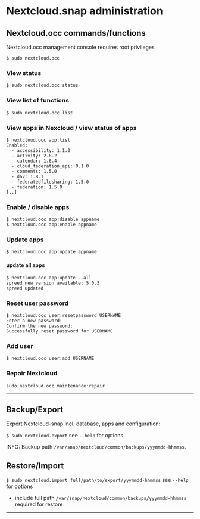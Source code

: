 # Nextcloud.snap administration

## Nextcloud.occ commands/functions

Nextcloud.occ management console requires root privileges

```
$ sudo nextcloud.occ
```

### View status
```
$ sudo nextcloud.occ status
```

### View list of functions 
```
$ sudo nextcloud.occ list
```

### View apps in Nexcloud / view status of apps

```
$ nextcloud.occ app:list
Enabled:
  - accessibility: 1.1.0
  - activity: 2.8.2
  - calendar: 1.6.4
  - cloud_federation_api: 0.1.0
  - comments: 1.5.0
  - dav: 1.8.1
  - federatedfilesharing: 1.5.0
  - federation: 1.5.0
[..]
```

### Enable / disable apps

```
$ nextcloud.occ app:disable appname
$ nextcloud.occ app:enable appname
```

### Update apps

```
$ nextcloud.occ app:update appname
```

#### update all apps

```
$ nextcloud.occ app:update --all
spreed new version available: 5.0.3
spreed updated
```

### Reset user password

```
$ nextcloud.occ user:resetpassword USERNAME
Enter a new password: 
Confirm the new password: 
Successfully reset password for USERNAME
```

### Add user

```
$ nextcloud.occ user:add USERNAME
```

### Repair Nextcloud

```
sudo nextcloud.occ maintenance:repair
```
----
## Backup/Export

Export Nextcloud-snap incl. database, apps and configuration:

`$ sudo nextcloud.export` see `--help` for options

INFO: Backup path `/var/snap/nextcloud/common/backups/yyymmdd-hhmmss`.

## Restore/Import

`$ sudo nextcloud.import full/path/to/export/yyymmdd-hhmmss` see `--help` for options

- include full path `/var/snap/nextcloud/common/backups/yyymmdd-hhmmss` required for restore

----
